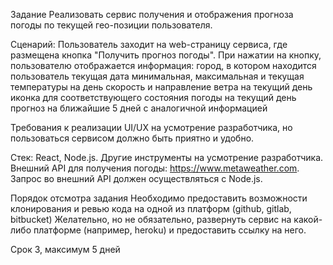 Задание
Реализовать сервис получения и отображения прогноза погоды по текущей гео-позиции пользователя.

Сценарий:
Пользователь заходит на web-страницу сервиса, где размещена кнопка "Получить прогноз погоды".
При нажатии на кнопку, пользователю отображается информация:
город, в котором находится пользователь
текущая дата
минимальная, максимальная и текущая температуры на день
скорость и направление ветра на текущий день
иконка для соответствующего состояния погоды на текущий день
прогноз на ближайшие 5 дней с аналогичной информацией

Требования к реализации
UI/UX на усмотрение разработчика, но пользоваться сервисом должно быть приятно и удобно.

Стек: React, Node.js. Другие инструменты на усмотрение разработчика.
Внешний API для получения погоды: https://www.metaweather.com.
Запрос во внешний API должен осуществляться с Node.js.

Порядок отсмотра задания
Необходимо предоставить возможности клонирования и ревью кода на одной из платформ (github, gitlab, bitbucket)
Желательно, но не обязательно, развернуть сервис на какой-либо платформе (например, heroku) и предоставить ссылку на него.

Срок 3, максимум 5 дней

